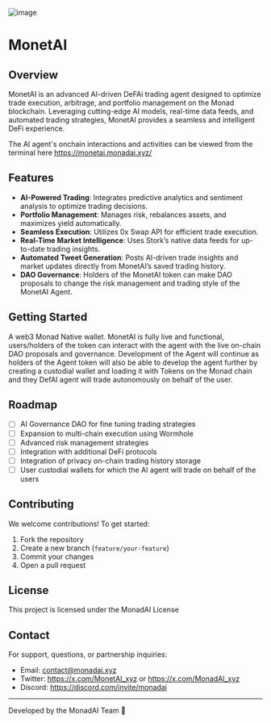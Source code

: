 ![image](https://github.com/user-attachments/assets/e018b6f3-5dc1-4e92-b8d1-96dafcaeafd4)

# MonetAI

## Overview
MonetAI is an advanced AI-driven DeFAi trading agent designed to optimize trade execution, arbitrage, and portfolio management on the Monad blockchain. Leveraging cutting-edge AI models, real-time data feeds, and automated trading strategies, MonetAI provides a seamless and intelligent DeFi experience.

The AI agent's onchain interactions and activities can be viewed from the terminal here https://monetai.monadai.xyz/

## Features
- **AI-Powered Trading**: Integrates predictive analytics and sentiment analysis to optimize trading decisions.
- **Portfolio Management**: Manages risk, rebalances assets, and maximizes yield automatically.
- **Seamless Execution**: Utilizes 0x Swap API for efficient trade execution.
- **Real-Time Market Intelligence**: Uses Stork’s native data feeds for up-to-date trading insights.
- **Automated Tweet Generation**: Posts AI-driven trade insights and market updates directly from MonetAI’s saved trading history.
- **DAO Governance**: Holders of the MonetAI token can make DAO proposals to change the risk management and trading style of the MonetAI Agent.


## Getting Started
A web3 Monad Native wallet.
MonetAI is fully live and functional, users/holders of the token can interact with the agent with the live on-chain DAO proposals and governance.
Development of the Agent will continue as holders of the Agent token will also be able to develop the agent further by creating a custodial wallet and loading it with Tokens on the Monad chain and they DefAI agent will trade autonomously on behalf of the user.

## Roadmap
- [ ] AI Governance DAO for fine tuning trading strategies
- [ ] Expansion to multi-chain execution using Wormhole
- [ ] Advanced risk management strategies
- [ ] Integration with additional DeFi protocols
- [ ] Integration of privacy on-chain trading history storage
- [ ] User custodial wallets for which the AI agent will trade on behalf of the users

## Contributing
We welcome contributions! To get started:
1. Fork the repository
2. Create a new branch (`feature/your-feature`)
3. Commit your changes
4. Open a pull request

## License
This project is licensed under the MonadAI License

## Contact
For support, questions, or partnership inquiries:
- Email: contact@monadai.xyz
- Twitter: https://x.com/MonetAI_xyz or https://x.com/MonadAI_xyz
- Discord: https://discord.com/invite/monadai

---
Developed by the MonadAI Team 🚀
